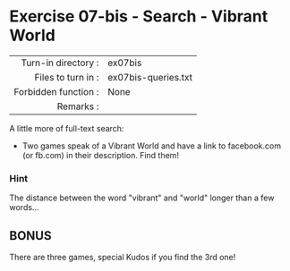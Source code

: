 # Exercise 07-bis - Search - Vibrant World

|                         |                    |
| -----------------------:| ------------------ |
|   Turn-in directory :    |  ex07bis           |
|   Files to turn in :    |  ex07bis-queries.txt |
|   Forbidden function :  |  None              |
|   Remarks :             |                    |

A little more of full-text search:

- Two games speak of a Vibrant World and have a link to facebook.com (or fb.com) in their description. Find them!

### Hint

The distance between the word "vibrant" and "world" longer than a few words...

## BONUS

There are three games, special Kudos if you find the 3rd one!
